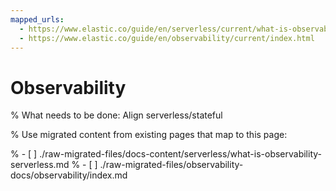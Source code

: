 ```yaml
---
mapped_urls:
  - https://www.elastic.co/guide/en/serverless/current/what-is-observability-serverless.html
  - https://www.elastic.co/guide/en/observability/current/index.html
---
```


# Observability

% What needs to be done: Align serverless/stateful

% Use migrated content from existing pages that map to this page:

% - [ ] ./raw-migrated-files/docs-content/serverless/what-is-observability-serverless.md
% - [ ] ./raw-migrated-files/observability-docs/observability/index.md